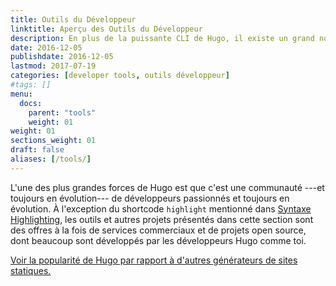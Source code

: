 ```yaml
---
title: Outils du Développeur
linktitle: Aperçu des Outils du Développeur
description: En plus de la puissante CLI de Hugo, il existe un grand nombre d'outils développées par la communauté pour les développeurs Hugo.
date: 2016-12-05
publishdate: 2016-12-05
lastmod: 2017-07-19
categories: [developer tools, outils développeur]
#tags: []
menu:
  docs:
    parent: "tools"
    weight: 01
weight: 01
sections_weight: 01
draft: false
aliases: [/tools/]
---
```

L'une des plus grandes forces de Hugo est que c'est une communauté ---et toujours en évolution--- de développeurs passionnés et toujours en évolution. À l'exception du shortcode `highlight` mentionné dans [Syntaxe Highlighting][syntax], les outils et autres projets présentés dans cette section sont des offres à la fois de services commerciaux et de projets open source, dont beaucoup sont développés par les développeurs Hugo comme toi.

[Voir la popularité de Hugo par rapport à d'autres générateurs de sites statiques.][staticgen]

[staticgen]: https://staticgen.com
[syntax]: /tools/syntax-highlighting/
